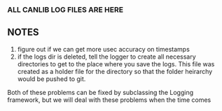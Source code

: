 ### ALL CANLIB LOG FILES ARE HERE


## NOTES
1) figure out if we can get more usec accuracy on timestamps
2) if the logs dir is deleted, tell the logger to create all necessary directories to get to the place where you save the logs. This file was created as a holder file for the directory so that the folder heirarchy would be pushed to git.


Both of these problems can be fixed by subclassing the Logging framework, but we will deal with these problems when the time comes

